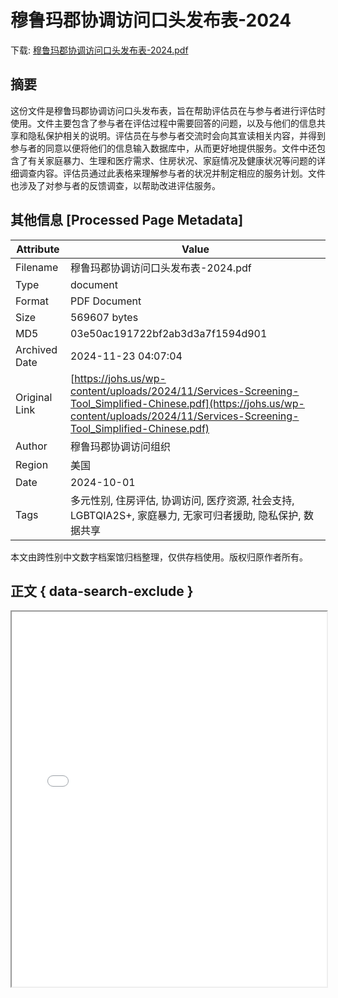 # 穆鲁玛郡协调访问口头发布表-2024

<!-- tcd_download_link -->
下载: <a href="../穆鲁玛郡协调访问口头发布表-2024.pdf" download>穆鲁玛郡协调访问口头发布表-2024.pdf</a>
<!-- tcd_download_link_end -->

## 摘要

<!-- tcd_abstract -->
这份文件是穆鲁玛郡协调访问口头发布表，旨在帮助评估员在与参与者进行评估时使用。文件主要包含了参与者在评估过程中需要回答的问题，以及与他们的信息共享和隐私保护相关的说明。评估员在与参与者交流时会向其宣读相关内容，并得到参与者的同意以便将他们的信息输入数据库中，从而更好地提供服务。文件中还包含了有关家庭暴力、生理和医疗需求、住房状况、家庭情况及健康状况等问题的详细调查内容。评估员通过此表格来理解参与者的状况并制定相应的服务计划。文件也涉及了对参与者的反馈调查，以帮助改进评估服务。

<!-- tcd_abstract_end -->

## 其他信息 [Processed Page Metadata]

| Attribute       | Value                                  |
|-----------------|----------------------------------------|
| Filename        | 穆鲁玛郡协调访问口头发布表-2024.pdf                             |
| Type            | document                                 |
| Format          | PDF Document                               |
| Size            | 569607 bytes                           |
| MD5             | 03e50ac191722bf2ab3d3a7f1594d901                                  |
| Archived Date   | 2024-11-23 04:07:04                             |
| Original Link   | [https://johs.us/wp-content/uploads/2024/11/Services-Screening-Tool_Simplified-Chinese.pdf](https://johs.us/wp-content/uploads/2024/11/Services-Screening-Tool_Simplified-Chinese.pdf)                         |
| Author          | 穆鲁玛郡协调访问组织                               |
| Region          | 美国                               |
| Date            | 2024-10-01                                 |
| Tags            | 多元性别, 住房评估, 协调访问, 医疗资源, 社会支持, LGBTQIA2S+, 家庭暴力, 无家可归者援助, 隐私保护, 数据共享                                 |

本文由跨性别中文数字档案馆归档整理，仅供存档使用。版权归原作者所有。


## 正文 { data-search-exclude }

<!-- tcd_main_text -->
<iframe src="../穆鲁玛郡协调访问口头发布表-2024.pdf" width="100%" height="600px">
    <p>无法显示PDF，请下载查看。</p>
</iframe>
<!-- tcd_main_text_end -->

